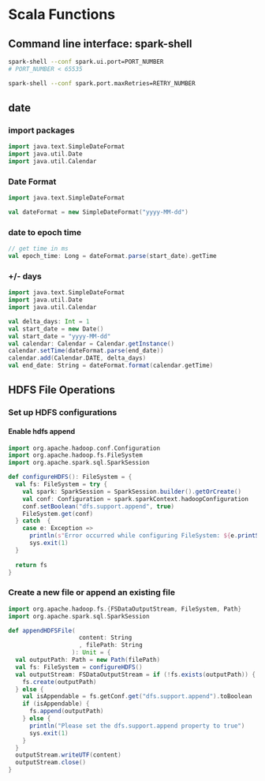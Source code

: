 # Scala Functions
## Command line interface: spark-shell
```bash
spark-shell --conf spark.ui.port=PORT_NUMBER
# PORT_NUMBER < 65535

spark-shell --conf spark.port.maxRetries=RETRY_NUMBER
```
## date
### import packages
```scala
import java.text.SimpleDateFormat
import java.util.Date
import java.util.Calendar
```

### Date Format
```scala
import java.text.SimpleDateFormat

val dateFormat = new SimpleDateFormat("yyyy-MM-dd")
```

### date to epoch time
```scala
// get time in ms
val epoch_time: Long = dateFormat.parse(start_date).getTime
```

### +/- days
```scala
import java.text.SimpleDateFormat
import java.util.Date
import java.util.Calendar

val delta_days: Int = 1
val start_date = new Date()
val start_date = "yyyy-MM-dd"
val calendar: Calendar = Calendar.getInstance()
calendar.setTime(dateFormat.parse(end_date))
calendar.add(Calendar.DATE, delta_days)
val end_date: String = dateFormat.format(calendar.getTime)
```

## HDFS File Operations
### Set up HDFS configurations
#### Enable hdfs append
```scala
import org.apache.hadoop.conf.Configuration
import org.apache.hadoop.fs.FileSystem
import org.apache.spark.sql.SparkSession

def configureHDFS(): FileSystem = {
  val fs: FileSystem = try {
    val spark: SparkSession = SparkSession.builder().getOrCreate()
    val conf: Configuration = spark.sparkContext.hadoopConfiguration
    conf.setBoolean("dfs.support.append", true)
    FileSystem.get(conf)
  } catch  {
    case e: Exception =>
      println(s"Error occurred while configuring FileSystem: ${e.printStackTrace()}")
      sys.exit(1)
  }
  
  return fs
}
```

### Create a new file or append an existing file
```scala
import org.apache.hadoop.fs.{FSDataOutputStream, FileSystem, Path}
import org.apache.spark.sql.SparkSession

def appendHDFSFile(
                    content: String
                    , filePath: String
                  ): Unit = {
  val outputPath: Path = new Path(filePath)
  val fs: FileSystem = configureHDFS()
  val outputStream: FSDataOutputStream = if (!fs.exists(outputPath)) {
    fs.create(outputPath)
  } else {
    val isAppendable = fs.getConf.get("dfs.support.append").toBoolean
    if (isAppendable) {
      fs.append(outputPath)
    } else {
      println("Please set the dfs.support.append property to true")
      sys.exit(1)
    }
  }
  outputStream.writeUTF(content)
  outputStream.close()
}
```

